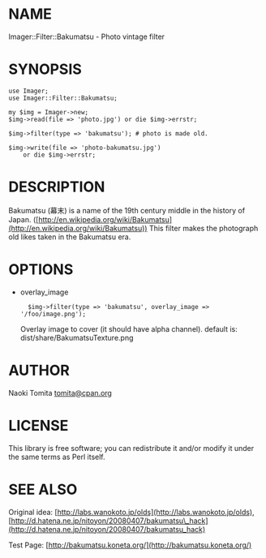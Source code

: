 # NAME

Imager::Filter::Bakumatsu - Photo vintage filter  

# SYNOPSIS

    use Imager;
    use Imager::Filter::Bakumatsu;
    
    my $img = Imager->new;
    $img->read(file => 'photo.jpg') or die $img->errstr;
    
    $img->filter(type => 'bakumatsu'); # photo is made old.
    
    $img->write(file => 'photo-bakumatsu.jpg')
        or die $img->errstr;

# DESCRIPTION

Bakumatsu (幕末) is a name of the 19th century middle in the history
of Japan. ([http://en.wikipedia.org/wiki/Bakumatsu](http://en.wikipedia.org/wiki/Bakumatsu))
This filter makes the photograph old likes taken in the Bakumatsu era.

# OPTIONS

- overlay\_image

        $img->filter(type => 'bakumatsu', overlay_image => '/foo/image.png');

    Overlay image to cover (it should have alpha channel). 
    default is: dist/share/BakumatsuTexture.png

# AUTHOR

Naoki Tomita <tomita@cpan.org>

# LICENSE

This library is free software; you can redistribute it and/or modify
it under the same terms as Perl itself.

# SEE ALSO

Original idea: [http://labs.wanokoto.jp/olds](http://labs.wanokoto.jp/olds),
[http://d.hatena.ne.jp/nitoyon/20080407/bakumatsu\_hack](http://d.hatena.ne.jp/nitoyon/20080407/bakumatsu_hack)

Test Page: [http://bakumatsu.koneta.org/](http://bakumatsu.koneta.org/)
